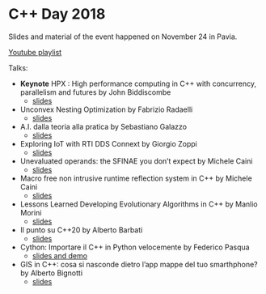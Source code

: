 # C++ Day 2018
Slides and material of the event happened on November 24 in Pavia.

[Youtube playlist](https://www.youtube.com/watch?v=ScKNrkN2SF4&list=PLsCm1Hs016LWco9qjTuwzQtLB2FjGkfHo)

Talks:

* **Keynote** HPX : High performance computing in C++ with concurrency, parallelism and futures by John Biddiscombe
  * [slides](/Keynote%20HPX%20-%20John%20Biddiscombe.pdf)
* Unconvex Nesting Optimization by Fabrizio Radaelli
  * [slides](/Unconvex%20Nesting%20Optimization%20-%20Fabrizio%20Radaelli.pptx)
* A.I. dalla teoria alla pratica by Sebastiano Galazzo
  * [slides](/AI%20-%20Sebastiano%20Galazzo.pptx)
* Exploring IoT with RTI DDS Connext by Giorgio Zoppi
  * [slides](/Exploring%20IoT%20with%20RTI%20DDS.pdf)  
* Unevaluated operands: the SFINAE you don’t expect by Michele Caini
  * [slides](/Unevaluated%20Operands%20-%20Michele%20Caini.pdf)  
* Macro free non intrusive runtime reflection system in C++ by Michele Caini
  * [slides](/Runtime%20Reflection%20-%20Michele%20Caini.pdf)  
* Lessons Learned Developing Evolutionary Algorithms in C++ by Manlio Morini
  * [slides](/Lessons%20Learned%20Developing%20Evolutionary%20Algorithms%20in%20C%2B%2B%20-%20Manlio%20Morini.pdf)  
* Il punto su C++20 by Alberto Barbati
  * [slides](/Il%20Punto%20su%20C%2B%2B20%20-%20Alberto%20Barbati.pdf)  
* Cython: Importare il C++ in Python velocemente by Federico Pasqua
  * [slides and demo](/Cython)  
* GIS in C++: cosa si nasconde dietro l’app mappe del tuo smarthphone? by Alberto Bignotti
  * [slides](/GISinCPP.pptx)  
